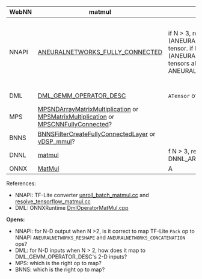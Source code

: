 | WebNN | matmul | a | b | output |
|----|-----|-----|----|-----| 
| NNAPI | [ANEURALNETWORKS_FULLY_CONNECTED](https://developer.android.com/ndk/reference/group/neural-networks#group___neural_networks_1ggaabbe492c60331b13038e39d4207940e0a34a73b5eaf458b67db5eda71557d1d01) | if N > 3, reshape (ANEURALNETWORKS_RESHAPE) to 3-D tensor. if N == 3, slice (ANEURALNETWORKS_RESHAPE) to 2-D tensors along axis 0. Use inputs[0] of ANEURALNETWORKS_FULLY_CONNECTED | if N > 3, reshape (ANEURALNETWORKS_RESHAPE) to 3-D tensor. if N == 3, slice (ANEURALNETWORKS_RESHAPE) to 2-D tensors along left axis. Transpose the tensor (ANEURALNETWORKS_TRANSPOSE). Use inputs[1] of ANEURALNETWORKS_FULLY_CONNECTED | As ANEURALNETWORKS_FULLY_CONNECTED output is 2-D, need to reshape (ANEURALNETWORKS_RESHAPE) to 3-D tensors, concat (ANEURALNETWORKS_CONCATENATION) along axis 9 and reshape (ANEURALNETWORKS_RESHAPE) to N-D. |
| DML | [DML_GEMM_OPERATOR_DESC](https://docs.microsoft.com/en-us/windows/win32/api/directml/ns-directml-dml_gemm_operator_desc) | `ATensor` of DML_GEMM_OPERATOR_DESC  | `BTensor` of DML_GEMM_OPERATOR_DESC  | `OutputTensor` of DML_GEMM_OPERATOR_DESC  |
| MPS | [MPSNDArrayMatrixMultiplication](https://developer.apple.com/documentation/metalperformanceshaders/mpsndarraymatrixmultiplication?language=objc) or [MPSMatrixMultiplication](https://developer.apple.com/documentation/metalperformanceshaders/mpsmatrixmultiplication?language=objc) or [MPSCNNFullyConnected](https://developer.apple.com/documentation/metalperformanceshaders/mpscnnfullyconnected?language=objc)? | | |
| BNNS | [BNNSFilterCreateFullyConnectedLayer](https://developer.apple.com/documentation/accelerate/1642286-bnnsfiltercreatefullyconnectedla?language=objc) or [vDSP_mmul](https://developer.apple.com/documentation/accelerate/1449984-vdsp_mmul?language=objc)? | | |
| DNNL | [matmul](https://intel.github.io/mkl-dnn/group__dnnl__api__matmul.html) | f N > 3, reorder to 3-D tensor. Use DNNL_ARG_SRC of matmul primitive. | If N > 3, reorder to 3-D tensor. Use DNNL_ARG_WEIGHTS of matmul primitive. | Use DNNL_ARG_DST of matmul primitive. If N > 3, need to reorder to N-D. |
| ONNX | [MatMul](https://github.com/onnx/onnx/blob/master/docs/Operators.md#MatMul) | A | B | Y | 

References:
  * NNAPI: TF-Lite converter [unroll_batch_matmul.cc](https://github.com/tensorflow/tensorflow/blob/master/tensorflow/lite/toco/graph_transformations/unroll_batch_matmul.cc) and [resolve_tensorflow_matmul.cc](https://github.com/tensorflow/tensorflow/blob/master/tensorflow/lite/toco/graph_transformations/resolve_tensorflow_matmul.cc)
  * DML: ONNXRuntime [DmlOperatorMatMul.cpp](https://github.com/microsoft/onnxruntime/blob/master/onnxruntime/core/providers/dml/DmlExecutionProvider/src/Operators/DmlOperatorMatMul.cpp)

**Opens:**
 * NNAPI: for N-D output when N >2, is it correct to map TF-Lite `Pack` op to NNAPI `ANEURALNETWORKS_RESHAPE` and `ANEURALNETWORKS_CONCATENATION` ops?
 * DML: for N-D inputs when N > 2, how does it map to DML_GEMM_OPERATOR_DESC's 2-D inputs?
 * MPS: which is the right op to map? 
 * BNNS: which is the right op to map?
